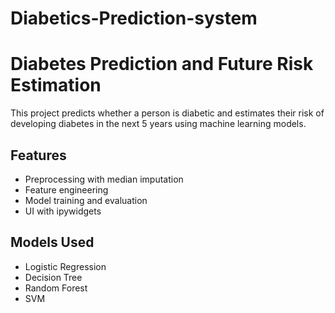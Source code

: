 # Diabetics-Prediction-system
# Diabetes Prediction and Future Risk Estimation

This project predicts whether a person is diabetic and estimates their risk of developing diabetes in the next 5 years using machine learning models.

## Features
- Preprocessing with median imputation
- Feature engineering
- Model training and evaluation
- UI with ipywidgets

## Models Used
- Logistic Regression
- Decision Tree
- Random Forest
- SVM
